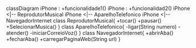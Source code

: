 classDiagram
    iPhone : +funcionalidade1()
    iPhone : +funcionalidad2()
    iPhone <|-- ReprodutorMusical
    iPhone <|-- AparelhoTelefonico
    iPhone <|-- NavegadorInternet
    class ReprodutorMusical{
      +tocar()
      +pausar()
      +SelecionarMusica()
    }
    class AparelhoTelefonico{
      -ligar(String numero)
      -atender()
      -iniciarCorreioVoz()
    }
    class NavegadorInternet{
      +abrirAba()
      +fecharAba()
      +carregarPaginaWeb(String url)
    }